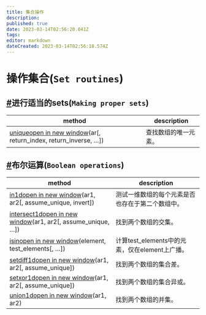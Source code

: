 ```yaml
---
title: 集合操作
description: 
published: true
date: 2023-03-14T02:56:20.041Z
tags: 
editor: markdown
dateCreated: 2023-03-14T02:56:18.574Z
---
```


# 操作集合(`Set routines`)

## [#](https://www.numpy.org.cn/reference/routines/set.html#进行适当的sets-making-proper-sets)进行适当的sets(`Making proper sets`)

| method                                                       | description          |
| ------------------------------------------------------------ | -------------------- |
| [uniqueopen in new window](https://numpy.org/devdocs/reference/generated/numpy.unique.html#numpy.unique)(ar[, return_index, return_inverse, …]) | 查找数组的唯一元素。 |

## [#](https://www.numpy.org.cn/reference/routines/set.html#布尔运算-boolean-operations)布尔运算(`Boolean operations`)

| method                                                       | description                                      |
| ------------------------------------------------------------ | ------------------------------------------------ |
| [in1dopen in new window](https://numpy.org/devdocs/reference/generated/numpy.in1d.html#numpy.in1d)(ar1, ar2[, assume_unique, invert]) | 测试一维数组的每个元素是否也存在于第二个数组中。 |
| [intersect1dopen in new window](https://numpy.org/devdocs/reference/generated/numpy.intersect1d.html#numpy.intersect1d)(ar1, ar2[, assume_unique, …]) | 找到两个数组的交集。                             |
| [isinopen in new window](https://numpy.org/devdocs/reference/generated/numpy.isin.html#numpy.isin)(element, test_elements[, …]) | 计算test_elements中的元素，仅在element上广播。   |
| [setdiff1dopen in new window](https://numpy.org/devdocs/reference/generated/numpy.setdiff1d.html#numpy.setdiff1d)(ar1, ar2[, assume_unique]) | 找到两个数组的集合差。                           |
| [setxor1dopen in new window](https://numpy.org/devdocs/reference/generated/numpy.setxor1d.html#numpy.setxor1d)(ar1, ar2[, assume_unique]) | 找到两个数组的集合异或。                         |
| [union1dopen in new window](https://numpy.org/devdocs/reference/generated/numpy.union1d.html#numpy.union1d)(ar1, ar2) | 找到两个数组的并集。                             |

